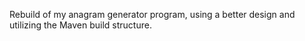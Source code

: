 Rebuild of my anagram generator program, using a better design and utilizing the Maven build structure.
